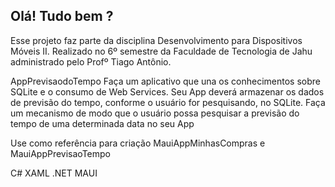 ## Olá! Tudo bem ?
Esse projeto faz parte da disciplina Desenvolvimento para Dispositivos Móveis II. Realizado no 6º semestre da Faculdade de Tecnologia de Jahu administrado pelo Profº Tiago Antônio.

AppPrevisaodoTempo
Faça um aplicativo que una os conhecimentos sobre SQLite e o consumo de Web Services. Seu App deverá armazenar os dados de previsão do tempo, conforme o usuário for pesquisando, no SQLite. Faça um mecanismo de modo que o usuário possa pesquisar a previsão do tempo de uma determinada data no seu App

Use como referência para criação MauiAppMinhasCompras e MauiAppPrevisaoTempo


C#
XAML
.NET MAUI

